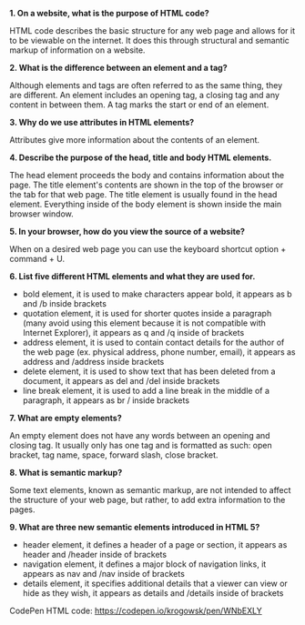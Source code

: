 **1.  On a website, what is the purpose of HTML code?**


HTML code describes the basic structure for any web page and allows for it to be viewable on the internet.  It does this through structural and semantic markup of information on a website.


**2.  What is the difference between an element and a tag?**


Although elements and tags are often referred to as the same thing, they are different.  An element includes an opening tag, a closing tag and any content in between them.  A tag marks the start or end of an element.


**3.  Why do we use attributes in HTML elements?**


Attributes give more information about the contents of an element.  


**4.  Describe the purpose of the head, title and body HTML elements.**


The head element proceeds the body and contains information about the page.  The title element's contents are shown in the top of the browser or the tab for that web page.  The title element is usually found in the head element.  Everything inside of the body element is shown inside the main browser window.  


**5.  In your browser, how do you view the source of a website?**


When on a desired web page you can use the keyboard shortcut option + command + U.


**6.  List five different HTML elements and what they are used for.**


-  bold element, it is used to make characters appear bold, it appears as b and /b inside brackets
-  quotation element, it is used for shorter quotes inside a paragraph (many avoid using this element because it is not compatible with Internet Explorer), it appears as q and /q inside of brackets
-  address element, it is used to contain contact details for the author of the web page (ex. physical address, phone number, email), it appears as address and /address inside brackets
-  delete element, it is used to show text that has been deleted from a document, it appears as del and /del inside brackets
-  line break element, it is used to add a line break in the middle of a paragraph, it appears as br / inside brackets


**7.  What are empty elements?**


An empty element does not have any words between an opening and closing tag.  It usually only has one tag and is formatted as such:  open bracket, tag name, space, forward slash, close bracket.


**8.  What is semantic markup?**


Some text elements, known as semantic markup, are not intended to affect the structure of your web page, but rather, to add extra information to the pages.  


**9.  What are three new semantic elements introduced in HTML 5?**


- header element, it defines a header of a page or section, it appears as header and /header inside of brackets
- navigation element, it defines a major block of navigation links, it appears as nav and /nav inside of brackets
- details element, it specifies additional details that a viewer can view or hide as they wish, it appears as details and /details inside of brackets


CodePen HTML code: https://codepen.io/krogowsk/pen/WNbEXLY
